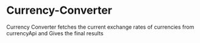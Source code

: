 # Currency-Converter
Currency Converter fetches the current exchange rates of currencies from currencyApi and Gives the final results
